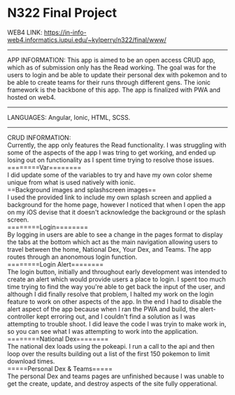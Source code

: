 # N322 Final Project

WEB4 LINK: https://in-info-web4.informatics.iupui.edu/~kylperry/n322/final/www/

---

APP INFORMATION:
This app is aimed to be an open access CRUD app, which as of submission only has the Read working. The goal was for the users to login and be able to update their personal dex with pokemon and to be able to create teams for their runs through different gens. The ionic framework is the backbone of this app. The app is finalized with PWA and hosted on web4.

---

LANGUAGES:
Angular, Ionic, HTML, SCSS.

---

CRUD INFORMATION:  
Currently, the app only features the Read functionality. I was struggling with some of the aspects of the app I was tring to get working, and ended up losing out on functionality as I spent time trying to resolve those issues.  
========Var========  
I did update some of the variables to try and have my own color sheme unique from what is used natively with ionic.  
==Background images and splashscreen images==  
I used the provided link to include my own splash screen and applied a background for the home page, however I noticed that when I open the app on my iOS devise that it doesn't acknowledge the background or the splash screen.  
========Login========  
By logging in users are able to see a change in the pages format to display the tabs at the bottom which act as the main navigation allowing users to travel between the home, National Dex, Your Dex, and Teams. The app routes through an anonomous login function.  
========Login Alert========  
The login button, initially and throughout early development was intended to create an alert which would provide users a place to login. I spent too much time trying to find the way you're able to get back the input of the user, and although I did finally resolve that problem, I halted my work on the login feature to work on other aspects of the app. In the end I had to disable the alert aspect of the app because when I ran the PWA and build, the alert-controller kept erroring out, and I couldn't find a solution as I was attempting to trouble shoot. I did leave the code I was tryin to make work in, so you can see what I was attempting to work into the application.  
========National Dex========  
The national dex loads using the pokeapi. I run a call to the api and then loop over the results building out a list of the first 150 pokemon to limit download times.  
=====Personal Dex & Teams=====  
The personal Dex and teams pages are unfinished because I was unable to get the create, update, and destroy aspects of the site fully opperational.
